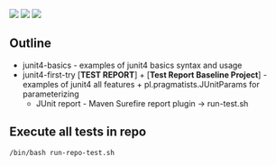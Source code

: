 ![](https://img.shields.io/badge/language-java-blue)
![](https://img.shields.io/badge/technology-junit4-blue)
![](https://img.shields.io/badge/development%20year-2019-orange)

## Outline

- junit4-basics - examples of junit4 basics syntax and usage
- junit4-first-try [**TEST REPORT**] + [**Test Report Baseline Project**] - examples of junit4 all features + pl.pragmatists.JUnitParams for parameterizing
  - JUnit report - Maven Surefire report plugin -> run-test.sh

## Execute all tests in repo

`/bin/bash run-repo-test.sh`
